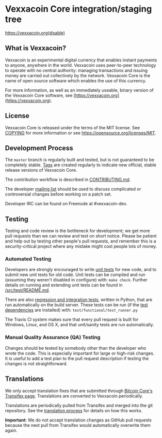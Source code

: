Vexxacoin Core integration/staging tree
=====================================


https://vexxacoin.org(disable)

What is Vexxacoin?
----------------

Vexxacoin is an experimental digital currency that enables instant payments to
anyone, anywhere in the world. Vexxacoin uses peer-to-peer technology to operate
with no central authority: managing transactions and issuing money are carried
out collectively by the network. Vexxacoin Core is the name of open source
software which enables the use of this currency.

For more information, as well as an immediately useable, binary version of
the Vexxacoin Core software, see [https://vexxacoin.org](https://vexxacoin.org).

License
-------

Vexxacoin Core is released under the terms of the MIT license. See [COPYING](COPYING) for more
information or see https://opensource.org/licenses/MIT.

Development Process
-------------------

The `master` branch is regularly built and tested, but is not guaranteed to be
completely stable. [Tags](https://github.com/vexxacoin-project/vexxacoin/tags) are created
regularly to indicate new official, stable release versions of Vexxacoin Core.

The contribution workflow is described in [CONTRIBUTING.md](CONTRIBUTING.md).

The developer [mailing list](https://groups.google.com/forum/#!forum/vexxacoin-dev)
should be used to discuss complicated or controversial changes before working
on a patch set.

Developer IRC can be found on Freenode at #vexxacoin-dev.

Testing
-------

Testing and code review is the bottleneck for development; we get more pull
requests than we can review and test on short notice. Please be patient and help out by testing
other people's pull requests, and remember this is a security-critical project where any mistake might cost people
lots of money.

### Automated Testing

Developers are strongly encouraged to write [unit tests](src/test/README.md) for new code, and to
submit new unit tests for old code. Unit tests can be compiled and run
(assuming they weren't disabled in configure) with: `make check`. Further details on running
and extending unit tests can be found in [/src/test/README.md](/src/test/README.md).

There are also [regression and integration tests](/test), written
in Python, that are run automatically on the build server.
These tests can be run (if the [test dependencies](/test) are installed) with: `test/functional/test_runner.py`

The Travis CI system makes sure that every pull request is built for Windows, Linux, and OS X, and that unit/sanity tests are run automatically.

### Manual Quality Assurance (QA) Testing

Changes should be tested by somebody other than the developer who wrote the
code. This is especially important for large or high-risk changes. It is useful
to add a test plan to the pull request description if testing the changes is
not straightforward.

Translations
------------

We only accept translation fixes that are submitted through [Bitcoin Core's Transifex page](https://www.transifex.com/projects/p/bitcoin/).
Translations are converted to Vexxacoin periodically.

Translations are periodically pulled from Transifex and merged into the git repository. See the
[translation process](doc/translation_process.md) for details on how this works.

**Important**: We do not accept translation changes as GitHub pull requests because the next
pull from Transifex would automatically overwrite them again.
